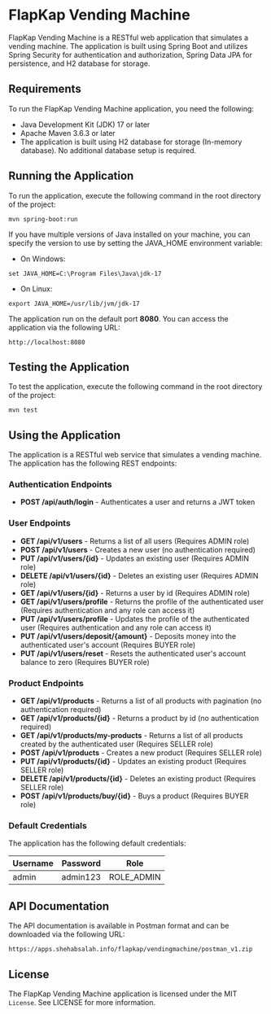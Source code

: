 FlapKap Vending Machine
=======================
FlapKap Vending Machine is a RESTful web application that simulates a vending machine. The application is built using Spring Boot and utilizes Spring Security for authentication and authorization, Spring Data JPA for persistence, and H2 database for storage.

## Requirements
To run the FlapKap Vending Machine application, you need the following:

* Java Development Kit (JDK) 17 or later
* Apache Maven 3.6.3 or later
* The application is built using H2 database for storage (In-memory database). No additional database setup is required.

## Running the Application
To run the application, execute the following command in the root directory of the project:

```shell
mvn spring-boot:run
```
If you have multiple versions of Java installed on your machine, you can specify the version to use by setting the JAVA_HOME environment variable:

* On Windows:
```shell
set JAVA_HOME=C:\Program Files\Java\jdk-17
```
* On Linux:
```shell
export JAVA_HOME=/usr/lib/jvm/jdk-17
```

The application run on the default port **8080**. You can access the application via the following URL:

```shell
http://localhost:8080
```


## Testing the Application
To test the application, execute the following command in the root directory of the project:

```shell
mvn test
```

## Using the Application
The application is a RESTful web service that simulates a vending machine. The application has the following REST endpoints:

### Authentication Endpoints
* **POST /api/auth/login** - Authenticates a user and returns a JWT token
### User Endpoints
* **GET /api/v1/users** - Returns a list of all users (Requires ADMIN role)
* **POST /api/v1/users** - Creates a new user (no authentication required)
* **PUT /api/v1/users/{id}** - Updates an existing user (Requires ADMIN role)
* **DELETE /api/v1/users/{id}** - Deletes an existing user (Requires ADMIN role)
* **GET /api/v1/users/{id}** - Returns a user by id (Requires ADMIN role)
* **GET /api/v1/users/profile** - Returns the profile of the authenticated user (Requires authentication and any role can access it)
* **PUT /api/v1/users/profile** - Updates the profile of the authenticated user (Requires authentication and any role can access it)
* **PUT /api/v1/users/deposit/{amount}** - Deposits money into the authenticated user's account (Requires BUYER role)
* **PUT /api/v1/users/reset** - Resets the authenticated user's account balance to zero (Requires BUYER role)
### Product Endpoints
* **GET /api/v1/products** - Returns a list of all products with pagination (no authentication required)
* **GET /api/v1/products/{id}** - Returns a product by id (no authentication required)
* **GET /api/v1/products/my-products** - Returns a list of all products created by the authenticated user (Requires SELLER role)
* **POST /api/v1/products** - Creates a new product (Requires SELLER role)
* **PUT /api/v1/products/{id}** - Updates an existing product (Requires SELLER role)
* **DELETE /api/v1/products/{id}** - Deletes an existing product (Requires SELLER role)
* **POST /api/v1/products/buy/{id}** - Buys a product (Requires BUYER role)
### Default Credentials
The application has the following default credentials:

| Username | Password | Role       |
| -------- |----------|------------|
| admin    | admin123 | ROLE_ADMIN |
## API Documentation
The API documentation is available in Postman format and can be downloaded via the following URL:

```shell
https://apps.shehabsalah.info/flapkap/vendingmachine/postman_v1.zip
```

## License
The FlapKap Vending Machine application is licensed under the MIT `License`. See LICENSE for more information.
